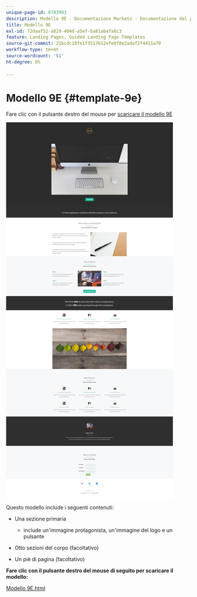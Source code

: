 ```yaml
---
unique-page-id: 8783993
description: Modello 9E - Documentazione Marketo - Documentazione del prodotto
title: Modello 9E
exl-id: 72daaf52-a829-404d-a5ef-6a81abafa8c3
feature: Landing Pages, Guided Landing Page Templates
source-git-commit: 21bcdc10fe1f3517612efe0f8e2adaf2f4411a70
workflow-type: tm+mt
source-wordcount: '51'
ht-degree: 0%

---
```


# Modello 9E {#template-9e}

Fare clic con il pulsante destro del mouse per [scaricare il modello 9E](https://experienceleague.adobe.com/landing/marketo/lp-templates/template-9e.html?lang=it)

![](assets/image2015-7-28-15-3a33-3a3.png)

Questo modello include i seguenti contenuti:

* Una sezione primaria

   * include un&#39;immagine protagonista, un&#39;immagine del logo e un pulsante

* Otto sezioni del corpo (facoltativo)
* Un piè di pagina (facoltativo)

**Fare clic con il pulsante destro del mouse di seguito per scaricare il modello:**

[Modello 9E.html](https://experienceleague.adobe.com/landing/marketo/lp-templates/template-9e.html?lang=it)
